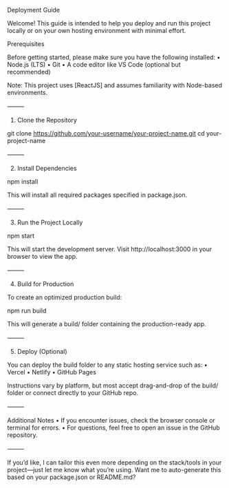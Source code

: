 Deployment Guide

Welcome! This guide is intended to help you deploy and run this project locally or on your own hosting environment with minimal effort.

Prerequisites

Before getting started, please make sure you have the following installed:
	•	Node.js (LTS)
	•	Git
	•	A code editor like VS Code (optional but recommended)

Note: This project uses [ReactJS] and assumes familiarity with Node-based environments.

⸻

1. Clone the Repository

git clone https://github.com/your-username/your-project-name.git
cd your-project-name



⸻

2. Install Dependencies

npm install

This will install all required packages specified in package.json.

⸻

3. Run the Project Locally

npm start

This will start the development server. Visit http://localhost:3000 in your browser to view the app.

⸻

4. Build for Production

To create an optimized production build:

npm run build

This will generate a build/ folder containing the production-ready app.

⸻

5. Deploy (Optional)

You can deploy the build folder to any static hosting service such as:
	•	Vercel
	•	Netlify
	•	GitHub Pages

Instructions vary by platform, but most accept drag-and-drop of the build/ folder or connect directly to your GitHub repo.

⸻

Additional Notes
	•	If you encounter issues, check the browser console or terminal for errors.
	•	For questions, feel free to open an issue in the GitHub repository.

⸻

If you’d like, I can tailor this even more depending on the stack/tools in your project—just let me know what you’re using. Want me to auto-generate this based on your package.json or README.md?
